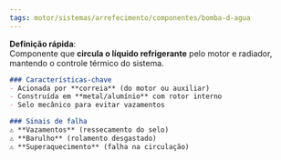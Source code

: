 ```yaml
---
tags: motor/sistemas/arrefecimento/componentes/bomba-d-agua
---
```


**Definição rápida**:  
Componente que **circula o líquido refrigerante** pelo motor e radiador, mantendo o controle térmico do sistema.  

```markdown
### Características-chave  
- Acionada por **correia** (do motor ou auxiliar)  
- Construída em **metal/alumínio** com rotor interno  
- Selo mecânico para evitar vazamentos  

### Sinais de falha  
⚠️ **Vazamentos** (ressecamento do selo)  
⚠️ **Barulho** (rolamento desgastado)  
⚠️ **Superaquecimento** (falha na circulação)
```